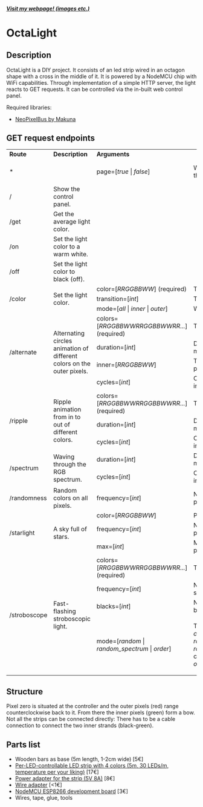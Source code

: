 <h5><a href="http://bensoft.de/projects/smartmirror">Visit my webpage! (images etc.)</a></h5>
<h1>OctaLight</h1>
						<h2>Description</h2>
						<p>
							OctaLight is a DIY project. It consists of an led strip wired in an octagon shape with a cross in the middle of it. It is powered by a NodeMCU chip with WiFi capabilities. Through implementation of a simple HTTP server, the light reacts to GET requests. It can be controlled via the in-built web control panel.
						</p>
						<p>
							Required libraries:<br>
							<ul>
								<li><a href="https://github.com/Makuna/NeoPixelBus">NeoPixelBus by Makuna</a></li>
							</ul>
						</p>
						<h2>GET request endpoints</h2>
						<p>
							<table class="bordered">
								<tr>
								<td><b>Route</b></td>
								<td><b>Description</b></td>
								<td colspan="2"><b>Arguments</b></td>
								<td><b>Response</b></td>
								</tr>
								<tr>
								<td>*</td>
								<td>&nbsp;</td>
								<td>page=[<em>true</em> | <em>false</em>]</td>
								<td>Whether to respond with the control panel.</td>
								<td><em>success or error message</em></td>
								</tr>
								<tr>
								<td>/</td>
								<td>Show the control panel.</td>
								<td colspan="2">&nbsp;</td>
								<td><em>control panel</em></td>
								</tr>
								<tr>
								<td>/get</td>
								<td>Get the average light color.</td>
								<td colspan="2">&nbsp;</td>
								<td>color in <em>RRGGBBWW</em></td>
								</tr>
								<tr>
								<td>/on</td>
								<td>Set the light color to a warm white.</td>
								<td colspan="2">&nbsp;</td>
								<td>&nbsp;</td>
								</tr>
								<tr>
								<td>/off</td>
								<td>Set the light color to black (off).</td>
								<td colspan="2">&nbsp;</td>
								<td>&nbsp;</td>
								</tr>
								<tr>
								<td rowspan="3">/color</td>
								<td rowspan="3">Set the light color.</td>
								<td>color=[<em>RRGGBBWW</em>] (required)</td>
								<td>The color.</td>
								<td rowspan="3">&nbsp;</td>
								</tr>
								<tr>
								<td>transition=[<em>int</em>]</td>
								<td>The transition time in ms.</td>
								</tr>
								<tr>
								<td>mode=[<em>all</em> |&nbsp;<em>inner</em> | <em>outer</em>]</td>
								<td>Where to set color.</td>
								</tr>
								<tr>
								<td rowspan="4">/alternate</td>
								<td rowspan="4">Alternating circles animation of different colors on the outer pixels.</td>
								<td>colors=[<em>RRGGBBWWRRGGBBWWRR...</em>] (required)</td>
								<td>The colors.</td>
								<td rowspan="4">&nbsp;</td>
								</tr>
								<tr>
								<td>duration=[<em>int</em>]</td>
								<td>Duration for one color in ms.</td>
								</tr>
								<tr>
								<td>inner=[<em>RRGGBBWW</em>]</td>
								<td>The color on the inner pixels.</td>
								</tr>
								<tr>
								<td>cycles=[<em>int</em>]</td>
								<td>Cycle count. "-1" for infinity.</td>
								</tr>
								<tr>
								<td rowspan="3">/ripple</td>
								<td rowspan="3">Ripple animation from in to out of different colors.</td>
								<td>colors=[<em>RRGGBBWWRRGGBBWWRR...</em>] (required)</td>
								<td>The colors.</td>
								<td rowspan="3"></td>
								</tr>
								<tr>
								<td>duration=[<em>int</em>]</td>
								<td>Duration for one color in ms.</td>
								</tr>
								<tr>
								<td>cycles=[<em>int</em>]</td>
								<td>Cycle count. "-1" for infinity.</td>
								</tr>
								<tr>
								<td rowspan="2">/spectrum</td>
								<td rowspan="2">Waving through the RGB spectrum.</td>
								<td>duration=[<em>int</em>]</td>
								<td>Duration for one cycle in ms.</td>
								<td rowspan="2">&nbsp;</td>
								</tr>
								<tr>
								<td>cycles=[<em>int</em>]</td>
								<td>Cycle count. "-1" for infinity.</td>
								</tr>
								<tr>
								<td>/randomness</td>
								<td>Random colors on all pixels.</td>
								<td>frequency=[<em>int</em>]</td>
								<td>Number of new random pixels per second.</td>
								<td>&nbsp;</td>
								</tr>
								<tr>
								<td rowspan="3">/starlight</td>
								<td rowspan="3">A sky full of stars.</td>
								<td>color=[<em>RRGGBBWW</em>]</td>
								<td>Pixel color.</td>
								<td rowspan="3">&nbsp;</td>
								</tr>
								<tr>
								<td>frequency=[<em>int</em>]</td>
								<td>Number of pixel switches per minute.</td>
								</tr>
								<tr>
								<td>max=[<em>int</em>]</td>
								<td>Maximum number of pixels on at the same time.</td>
								</tr>
								<tr>
								<td rowspan="4">/stroboscope</td>
								<td rowspan="4">Fast-flashing stroboscopic light.</td>
								<td>colors=[<em>RRGGBBWWRRGGBBWWRR...</em>] (required)</td>
								<td>The colors.</td>
								<td rowspan="4">&nbsp;</td>
								</tr>
								<tr>
								<td>frequency=[<em>int</em>]</td>
								<td>Number of flashes per second.</td>
								</tr>
								<tr>
								<td>blacks=[<em>int</em>]</td>
								<td>Number of black phases between flashes.</td>
								</tr>
								<tr>
								<td>mode=[<em>random</em> | <em>random_spectrum&nbsp;</em>| <em>order</em>]</td>
								<td>
								<p>The ordering mode of the <em>colors.</em><br /><em>random:&nbsp;</em>random order<br /><em>random_spectrum:</em>&nbsp;random colors<br /><em>order:</em>&nbsp;<em>or</em>dered as in&nbsp;<em>colors</em></p>
								</td>
								</tr>
							</table>
						</p>
						<h2>Structure</h2>
						<p>
							Pixel zero is situated at the controller and the outer pixels (red) range counterclockwise back to it. From there the inner pixels (green) form a bow. Not all the strips can be connected directly: There has to be a cable connection to connect the two inner strands (black-green).
						</p>
						<h2>Parts list</h2>
						<p>
							<ul>
								<li>
									Wooden bars as base (5m length, 1-2cm wide) [5€]
								</li>
								<li>
									<a href="https://www.aliexpress.com/item/Best-Price-1m-5m-Addressable-SK6812-RGBW-led-strip-WWA-4-Color-in-1-Led-Waterproof/32768952249.html">Per-LED-controllable LED strip with 4 colors (5m, 30 LEDs/m, temperature per your liking)</a> [17€]
								</li>
								<li>
									<a href="https://www.aliexpress.com/item/5V-12V-24V-LED-Power-Supply-2A-3A-5A-7A-8A-10A-For-5V-12V-24V/32694173521.html">Power adapter for the strip (5V 8A)</a> [8€]
								</li>
								<li>
									<a href="https://www.aliexpress.com/item/ASCELINA-1-pcs-DC-Power-female-Connectors-Plug-5-5-x-2-1mm-Jack-Adapter-Connector/32799252247.html">Wire adapter</a> [&lt;1€]
								</li>
								<li>
									<a href="https://www.aliexpress.com/item/NodeMcu-Lua-WIFI-development-board-based-on-the-ESP8266-Internet-of-things/32443964726.html">NodeMCU ESP8266 development board</a> [3€]
								</li>
								<li>
									Wires, tape, glue, tools
								</li>
							</ul>
						</p>
            
